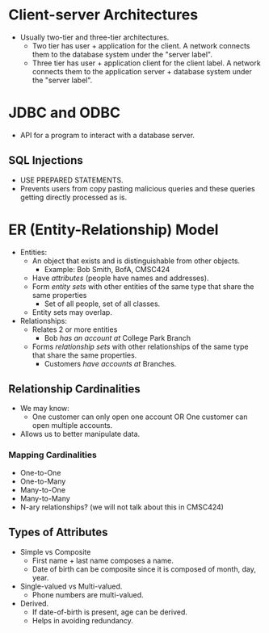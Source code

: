 # Client-server Architectures
- Usually two-tier and three-tier architectures.
	- Two tier has user + application for the client. A network connects them to the database system under the "server label".
	- Three tier has user + application client for the client label. A network connects them to the application server + database system under the "server label".
# JDBC and ODBC
- API for a program to interact with a database server.
## SQL Injections
- USE PREPARED STATEMENTS.
- Prevents users from copy pasting malicious queries and these queries getting directly processed as is.
# ER (Entity-Relationship) Model
- Entities:
	- An object that exists and is distinguishable from other objects.
		- Example: Bob Smith, BofA, CMSC424
	- Have *attributes* (people have names and addresses).
	- Form *entity sets* with other entities of the same type that share the same properties
		- Set of all people, set of all classes.
	- Entity sets may overlap.
- Relationships:
	- Relates 2 or more entities
		- Bob *has an account at* College Park Branch
	- Forms *relationship sets* with other relationships of the same type that share the same properties.
		- Customers *have accounts at* Branches.
## Relationship Cardinalities
- We may know:
	- One customer can only open one account
	  OR
	  One customer can open multiple accounts.
- Allows us to better manipulate data.
### Mapping Cardinalities
- One-to-One
- One-to-Many
- Many-to-One
- Many-to-Many
- N-ary relationships? (we will not talk about this in CMSC424)
## Types of Attributes
- Simple vs Composite
	- First name + last name composes a name.
	- Date of birth can be composite since it is composed of month, day, year.
- Single-valued vs Multi-valued.
	- Phone numbers are multi-valued.
- Derived.
	- If date-of-birth is present, age can be derived.
	- Helps in avoiding redundancy.